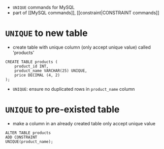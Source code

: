 - `UNIQUE` commands for MySQL
- part of [[MySQL commands]], [[constraint|CONSTRAINT commands]]

# `UNIQUE` to new table
- create table with unique column (only accept unique value) called 'products'
```mysql
CREATE TABLE products (
	product_id INT,
	product_name VARCHAR(25) UNIQUE,
	price DECIMAL (4, 2)
);
```
- `UNIQUE`: ensure no duplicated rows in `product_name` column

# `UNIQUE` to pre-existed table
- make a column in an already created table only accept unique value
```mysql
ALTER TABLE products
ADD CONSTRAINT
UNIQUE(product_name);
```

